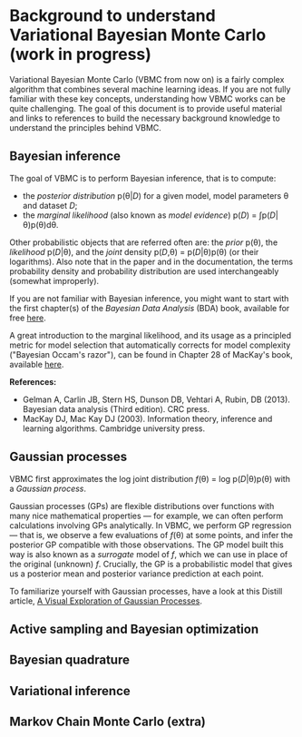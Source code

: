 # Background to understand Variational Bayesian Monte Carlo (work in progress)

Variational Bayesian Monte Carlo (VBMC from now on) is a fairly complex algorithm that combines several machine learning ideas.
If you are not fully familiar with these key concepts, understanding how VBMC works can be quite challenging. 
The goal of this document is to provide useful material and links to references to build the necessary background knowledge to understand the principles behind VBMC.

## Bayesian inference

The goal of VBMC is to perform Bayesian inference, that is to compute:
- the *posterior distribution* p(θ|*D*) for a given model, model parameters θ and dataset *D*;
- the *marginal likelihood* (also known as *model evidence*) p(*D*) = ∫p(*D*|θ)p(θ)dθ.

Other probabilistic objects that are referred often are: the *prior* p(θ), the *likelihood* p(*D*|θ), and the *joint* density p(*D*,θ) = p(*D*|θ)p(θ) (or their logarithms). Also note that in the paper and in the documentation, the terms probability density and probability distribution are used interchangeably (somewhat improperly).

If you are not familiar with Bayesian inference, you might want to start with the first chapter(s) of the *Bayesian Data Analysis* (BDA) book, available for free [here](https://users.aalto.fi/~ave/BDA3.pdf). 

A great introduction to the marginal likelihood, and its usage as a principled metric for model selection that automatically corrects for model complexity ("Bayesian Occam's razor"), can be found in Chapter 28 of MacKay's book, available [here](http://www.inference.org.uk/itprnn/book.pdf).

**References:**
- Gelman A, Carlin JB, Stern HS, Dunson DB, Vehtari A, Rubin, DB (2013). Bayesian data analysis (Third edition). CRC press.
- MacKay DJ, Mac Kay DJ (2003). Information theory, inference and learning algorithms. Cambridge university press.

## Gaussian processes

VBMC first approximates the log joint distribution *f*(θ) = log p(*D*|θ)p(θ) with a *Gaussian process*. 

Gaussian processes (GPs) are flexible distributions over functions with many nice mathematical properties — for example, we can often perform calculations involving GPs analytically. In VBMC, we perform GP regression — that is, we observe a few evaluations of *f*(θ) at some points, and infer the posterior GP compatible with those observations. The GP model built this way is also known as a *surrogate* model of *f*, which we can use in place of the original (unknown) *f*. 
Crucially, the GP is a probabilistic model that gives us a posterior mean and posterior variance prediction at each point.

To familiarize yourself with Gaussian processes, have a look at this Distill article, [A Visual Exploration of Gaussian Processes](https://distill.pub/2019/visual-exploration-gaussian-processes/).

## Active sampling and Bayesian optimization

## Bayesian quadrature

## Variational inference

## Markov Chain Monte Carlo (extra)
